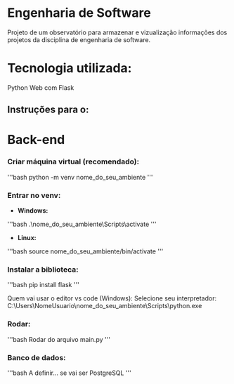 # Engenharia de Software

Projeto de um observatório para armazenar e vizualização informações dos projetos da disciplina de engenharia de software.

# Tecnologia utilizada:
Python Web com Flask

## Instruções para o:
# Back-end

### Criar máquina virtual (recomendado):

'''bash
python -m venv nome_do_seu_ambiente
'''

### Entrar no venv:
- **Windows:**

'''bash
.\nome_do_seu_ambiente\Scripts\activate
'''
- **Linux:**

'''bash
source nome_do_seu_ambiente/bin/activate
'''

### Instalar a biblioteca:
'''bash
pip install flask
'''

Quem vai usar o editor vs code (Windows):
Selecione seu interpretador: C:\Users\NomeUsuario\nome_do_seu_ambiente\Scripts\python.exe

### Rodar:
'''bash
Rodar do arquivo main.py
'''

### Banco de dados:
'''bash
A definir... se vai ser PostgreSQL
'''
